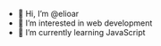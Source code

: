 - 👋 Hi, I’m @elioar
- 👀 I’m interested in web development
- 🌱 I’m currently learning JavaScript

<!---
elioar/elioar is a ✨ special ✨ repository because its `README.md` (this file) appears on your GitHub profile.
You can click the Preview link to take a look at your changes.
--->
